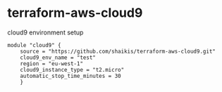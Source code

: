 # terraform-aws-cloud9
cloud9 environment setup

```
module "cloud9" {
    source = "https://github.com/shaikis/terraform-aws-cloud9.git"
    cloud9_env_name = "test"
    region = "eu-west-1"
    cloud9_instance_type = "t2.micro"
    automatic_stop_time_minutes = 30
    }
```
